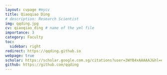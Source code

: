 ```yaml
---
layout: cvpage #mycv
title: Qiaoqiao Ding
# description: Research Scientist
img: qqding.jpg
cv: qiaoqiao_ding # name of the yml file
importance: 3
category: Faculty
toc:
  sidebar: right
redirect: https://qqding.github.io
webpage: true
scholar: https://scholar.google.com.sg/citations?user=3WYB4xAAAAAJ&hl=en
github: https://github.com/qqding
---
```

